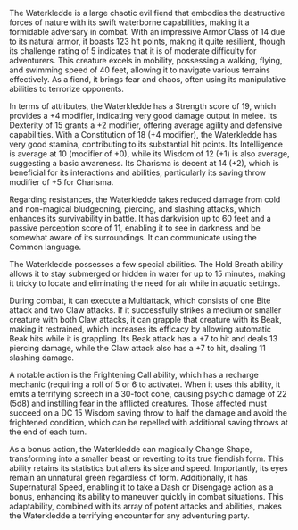 The Waterkledde is a large chaotic evil fiend that embodies the destructive forces of nature with its swift waterborne capabilities, making it a formidable adversary in combat. With an impressive Armor Class of 14 due to its natural armor, it boasts 123 hit points, making it quite resilient, though its challenge rating of 5 indicates that it is of moderate difficulty for adventurers. This creature excels in mobility, possessing a walking, flying, and swimming speed of 40 feet, allowing it to navigate various terrains effectively. As a fiend, it brings fear and chaos, often using its manipulative abilities to terrorize opponents.

In terms of attributes, the Waterkledde has a Strength score of 19, which provides a +4 modifier, indicating very good damage output in melee. Its Dexterity of 15 grants a +2 modifier, offering average agility and defensive capabilities. With a Constitution of 18 (+4 modifier), the Waterkledde has very good stamina, contributing to its substantial hit points. Its Intelligence is average at 10 (modifier of +0), while its Wisdom of 12 (+1) is also average, suggesting a basic awareness. Its Charisma is decent at 14 (+2), which is beneficial for its interactions and abilities, particularly its saving throw modifier of +5 for Charisma.

Regarding resistances, the Waterkledde takes reduced damage from cold and non-magical bludgeoning, piercing, and slashing attacks, which enhances its survivability in battle. It has darkvision up to 60 feet and a passive perception score of 11, enabling it to see in darkness and be somewhat aware of its surroundings. It can communicate using the Common language.

The Waterkledde possesses a few special abilities. The Hold Breath ability allows it to stay submerged or hidden in water for up to 15 minutes, making it tricky to locate and eliminating the need for air while in aquatic settings.

During combat, it can execute a Multiattack, which consists of one Bite attack and two Claw attacks. If it successfully strikes a medium or smaller creature with both Claw attacks, it can grapple that creature with its Beak, making it restrained, which increases its efficacy by allowing automatic Beak hits while it is grappling. Its Beak attack has a +7 to hit and deals 13 piercing damage, while the Claw attack also has a +7 to hit, dealing 11 slashing damage.

A notable action is the Frightening Call ability, which has a recharge mechanic (requiring a roll of 5 or 6 to activate). When it uses this ability, it emits a terrifying screech in a 30-foot cone, causing psychic damage of 22 (5d8) and instilling fear in the afflicted creatures. Those affected must succeed on a DC 15 Wisdom saving throw to half the damage and avoid the frightened condition, which can be repelled with additional saving throws at the end of each turn.

As a bonus action, the Waterkledde can magically Change Shape, transforming into a smaller beast or reverting to its true fiendish form. This ability retains its statistics but alters its size and speed. Importantly, its eyes remain an unnatural green regardless of form. Additionally, it has Supernatural Speed, enabling it to take a Dash or Disengage action as a bonus, enhancing its ability to maneuver quickly in combat situations. This adaptability, combined with its array of potent attacks and abilities, makes the Waterkledde a terrifying encounter for any adventuring party.
